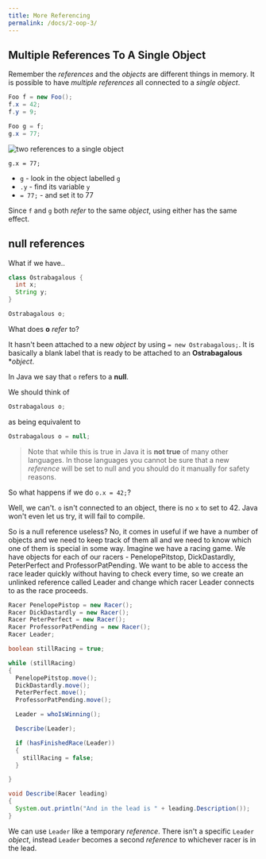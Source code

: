 ```yaml
---
title: More Referencing
permalink: /docs/2-oop-3/
---
```


## Multiple References To A Single Object

Remember the *references* and the *objects* are different things in memory. It is possible to have *multiple references* all connected to a *single object*.

```java
Foo f = new Foo();
f.x = 42;
f.y = 9;  

Foo g = f;
g.x = 77;
```

![two references to a single object](https://ysjprog02.netlify.app/assets/img/topics/2oop1/simpleobject4.png)

`g.x = 77;`  
* `g` - look in the object labelled `g`  
* `.y` - find its variable `y`  
* `= 77;` - and set it to 77

Since `f` and `g` both *refer* to the same *object*, using either has the same effect.  

## **null** references

What if we have..

```java
class Ostrabagalous {
  int x;
  String y;
}

Ostrabagalous o;
```

What does **o** *refer* to?  

It hasn't been attached to a new *object* by using `= new Ostrabagalous;`. It is basically a blank label that is ready to be attached to an **Ostrabagalous** **object*.  

In Java we say that `o` refers to a **null**. 

We should think of 

```java
Ostrabagalous o;
```

as being equivalent to  

```java
Ostrabagalous o = null;
```

> Note that while this is true in Java it is **not true** of many other languages. In those languages you cannot be sure that a new *reference* will be set to null and you should do it manually for safety reasons. 

So what happens if we do `o.x = 42;`?  

Well, we can't. `o` isn't connected to an object, there is no `x` to set to 42. Java won't even let us try, it will fail to compile.  

So is a null reference useless? No, it comes in useful if we have a number of objects and we need to keep track of them all and we need to know which one of them is special in some way. Imagine we have a racing game. We have objects for each of our racers - PenelopePitstop, DickDastardly, PeterPerfect and ProfessorPatPending. We want to be able to access the race leader quickly without having to check every time, so we create an unlinked reference called Leader and change which racer Leader connects to as the race proceeds.  

```java
Racer PenelopePistop = new Racer();
Racer DickDastardly = new Racer();
Racer PeterPerfect = new Racer();
Racer ProfessorPatPending = new Racer();
Racer Leader;

boolean stillRacing = true;

while (stillRacing)
{
  PenelopePitstop.move();
  DickDastardly.move();
  PeterPerfect.move();
  ProfessorPatPending.move();

  Leader = whoIsWinning();

  Describe(Leader);

  if (hasFinishedRace(Leader))
  {
    stillRacing = false;
  }

}

void Describe(Racer leading)
{
  System.out.println("And in the lead is " + leading.Description());
}
```

We can use `Leader` like a temporary *reference*. There isn't a specific `Leader` *object*, instead `Leader` becomes a second *reference* to whichever racer is in the lead.  
